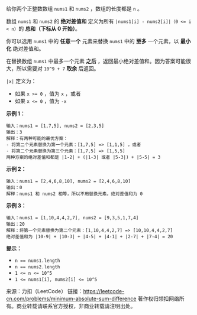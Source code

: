 给你两个正整数数组 ```nums1``` 和 ```nums2``` ，数组的长度都是 ```n``` 。

数组 ```nums1``` 和 ```nums2``` 的 **绝对差值和** 定义为所有 ```|nums1[i] - nums2[i]|（0 <= i < n）```的 **总和（下标从 0 开始）**。

你可以选用 ```nums1``` 中的 **任意一个** 元素来替换 ```nums1``` 中的 **至多** 一个元素，以 **最小化** 绝对差值和。

在替换数组 ```nums1``` 中最多一个元素 **之后** ，返回最小绝对差值和。因为答案可能很大，所以需要对 ```10^9 + 7``` **取余** 后返回。

```|x|``` 定义为：

* 如果 ```x >= 0``` ，值为 ```x``` ，或者
* 如果 ```x <= 0``` ，值为 ```-x```
 

**示例 1：**
```
输入：nums1 = [1,7,5], nums2 = [2,3,5]
输出：3
解释：有两种可能的最优方案：
- 将第二个元素替换为第一个元素：[1,7,5] => [1,1,5] ，或者
- 将第二个元素替换为第三个元素：[1,7,5] => [1,5,5]
两种方案的绝对差值和都是 |1-2| + (|1-3| 或者 |5-3|) + |5-5| = 3
```
**示例 2：**
```
输入：nums1 = [2,4,6,8,10], nums2 = [2,4,6,8,10]
输出：0
解释：nums1 和 nums2 相等，所以不用替换元素。绝对差值和为 0
```
**示例 3：**
```
输入：nums1 = [1,10,4,4,2,7], nums2 = [9,3,5,1,7,4]
输出：20
解释：将第一个元素替换为第二个元素：[1,10,4,4,2,7] => [10,10,4,4,2,7]
绝对差值和为 |10-9| + |10-3| + |4-5| + |4-1| + |2-7| + |7-4| = 20
```

**提示：**

* ```n == nums1.length```
* ```n == nums2.length```
* ```1 <= n <= 10^5```
* ```1 <= nums1[i], nums2[i] <= 10^5```

来源：力扣（LeetCode）
链接：https://leetcode-cn.com/problems/minimum-absolute-sum-difference
著作权归领扣网络所有。商业转载请联系官方授权，非商业转载请注明出处。